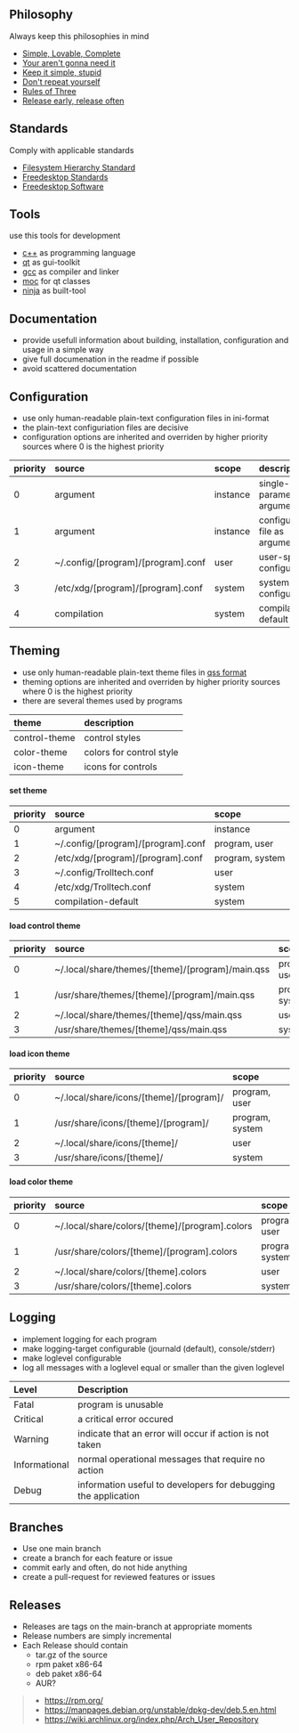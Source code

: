## Philosophy

Always keep this philosophies in mind

- [Simple, Lovable, Complete](https://blog.asmartbear.com/slc.html)
- [Your aren't gonna need it](https://en.wikipedia.org/wiki/You_aren%27t_gonna_need_it)
- [Keep it simple, stupid](https://en.wikipedia.org/wiki/KISS_principle)
- [Don't repeat yourself](https://en.wikipedia.org/wiki/Don%27t_repeat_yourself)
- [Rules of Three](https://en.wikipedia.org/wiki/Rule_of_three_(computer_programming))
- [Release early, release often](https://en.wikipedia.org/wiki/Release_early,_release_often)



## Standards

Comply with applicable standards

- [Filesystem Hierarchy Standard](https://en.m.wikipedia.org/wiki/Filesystem_Hierarchy_Standard)
- [Freedesktop Standards](https://www.freedesktop.org/wiki/Specifications/)
- [Freedesktop Software](https://www.freedesktop.org/wiki/Software/)



## Tools

use this tools for development

- [c++](https://isocpp.org/) as programming language
- [qt](https://www.qt.io/) as gui-toolkit
- [gcc](https://gcc.gnu.org/) as compiler and linker
- [moc](https://doc.qt.io/qt-5/moc.html) for qt classes
- [ninja](https://ninja-build.org/) as built-tool



## Documentation

- provide usefull information about building, installation, configuration and usage in a
simple way
- give full documenation in the readme if possible
- avoid scattered documentation



## Configuration

- use only human-readable plain-text configuration files in ini-format
- the plain-text configuriation files are decisive
- configuration options are inherited and overriden by higher priority sources where 0 is the highest priority

| priority | source | scope | description | 
|:---------|:-------|:------|:------------|
| 0 | argument | instance | single-parameter as argument |
| 1 | argument | instance | configuration-file as argument |
| 2 | ~/.config/[program]/[program].conf | user | user-specific configuration |
| 3 | /etc/xdg/[program]/[program].conf | system | system-wide configuration |
| 4 | compilation | system | compilation default |



## Theming

- use only human-readable plain-text theme files in [qss format](https://doc.qt.io/qt-5/stylesheet-syntax.html)
- theming options are inherited and overriden by higher priority sources where 0 is the highest priority
- there are several themes used by programs

| theme | description |
|:------|:------------|
| control-theme | control styles |
| color-theme | colors for control style |
| icon-theme | icons for controls |


#### set theme

| priority | source | scope |
|:---------|:-------|:------|
| 0 | argument | instance |
| 1 | ~/.config/[program]/[program].conf | program, user |
| 2 | /etc/xdg/[program]/[program].conf | program, system |
| 3 | ~/.config/Trolltech.conf | user |
| 4 | /etc/xdg/Trolltech.conf | system |
| 5 | compilation-default | system |


#### load control theme

| priority | source | scope |
|:---------|:-------|:------|
| 0 | ~/.local/share/themes/[theme]/[program]/main.qss | program, user |
| 1 | /usr/share/themes/[theme]/[program]/main.qss | program, system |
| 2 | ~/.local/share/themes/[theme]/qss/main.qss | user |
| 3 | /usr/share/themes/[theme]/qss/main.qss | system |


#### load icon theme

| priority | source | scope |
|:---------|:-------|:------------|
| 0 | ~/.local/share/icons/[theme]/[program]/ | program, user |
| 1 | /usr/share/icons/[theme]/[program]/ | program, system |
| 2 | ~/.local/share/icons/[theme]/ | user |
| 3 | /usr/share/icons/[theme]/ | system |


#### load color theme

| priority | source | scope |
|:---------|:-------|:------------|
| 0 | ~/.local/share/colors/[theme]/[program].colors | program, user |
| 1 | /usr/share/colors/[theme]/[program].colors | program, system |
| 2 | ~/.local/share/colors/[theme].colors | user |
| 3 | /usr/share/colors/[theme].colors | system |


## Logging

- implement logging for each program
- make logging-target configurable (journald (default), console/stderr)
- make loglevel configurable
- log all messages with a loglevel equal or smaller than the given loglevel  

| Level         | Description |
|:--------------|:------------|
| Fatal         | program is unusable |
| Critical      | a critical error occured |
| Warning       | indicate that an error will occur if action is not taken |
| Informational | normal operational messages that require no action |
| Debug         | information useful to developers for debugging the application |



## Branches 

- Use one main branch
- create a branch for each feature or issue
- commit early and often, do not hide anything
- create a pull-request for reviewed features or issues



## Releases

- Releases are tags on the main-branch at appropriate moments
- Release numbers are simply incremental
- Each Release should contain
  - tar.gz of the source
  - rpm paket x86-64
  - deb paket x86-64
  - AUR?
  
  
>   - https://rpm.org/
>   - https://manpages.debian.org/unstable/dpkg-dev/deb.5.en.html
>   - https://wiki.archlinux.org/index.php/Arch_User_Repository
  
